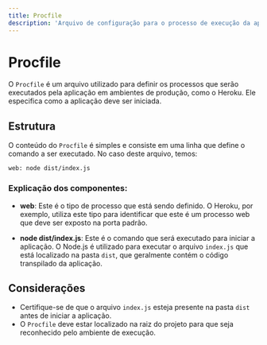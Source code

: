 ```yaml
---
title: Procfile
description: 'Arquivo de configuração para o processo de execução da aplicação web.'
---
```


# Procfile

O `Procfile` é um arquivo utilizado para definir os processos que serão executados pela aplicação em ambientes de produção, como o Heroku. Ele especifica como a aplicação deve ser iniciada.

## Estrutura

O conteúdo do `Procfile` é simples e consiste em uma linha que define o comando a ser executado. No caso deste arquivo, temos:

```
web: node dist/index.js
```

### Explicação dos componentes:

- **web**: Este é o tipo de processo que está sendo definido. O Heroku, por exemplo, utiliza este tipo para identificar que este é um processo web que deve ser exposto na porta padrão.
  
- **node dist/index.js**: Este é o comando que será executado para iniciar a aplicação. O Node.js é utilizado para executar o arquivo `index.js` que está localizado na pasta `dist`, que geralmente contém o código transpilado da aplicação.

## Considerações

- Certifique-se de que o arquivo `index.js` esteja presente na pasta `dist` antes de iniciar a aplicação.
- O `Procfile` deve estar localizado na raiz do projeto para que seja reconhecido pelo ambiente de execução.